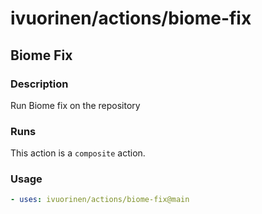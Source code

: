 # ivuorinen/actions/biome-fix

## Biome Fix

### Description

Run Biome fix on the repository

### Runs

This action is a `composite` action.

### Usage

```yaml
- uses: ivuorinen/actions/biome-fix@main
```
